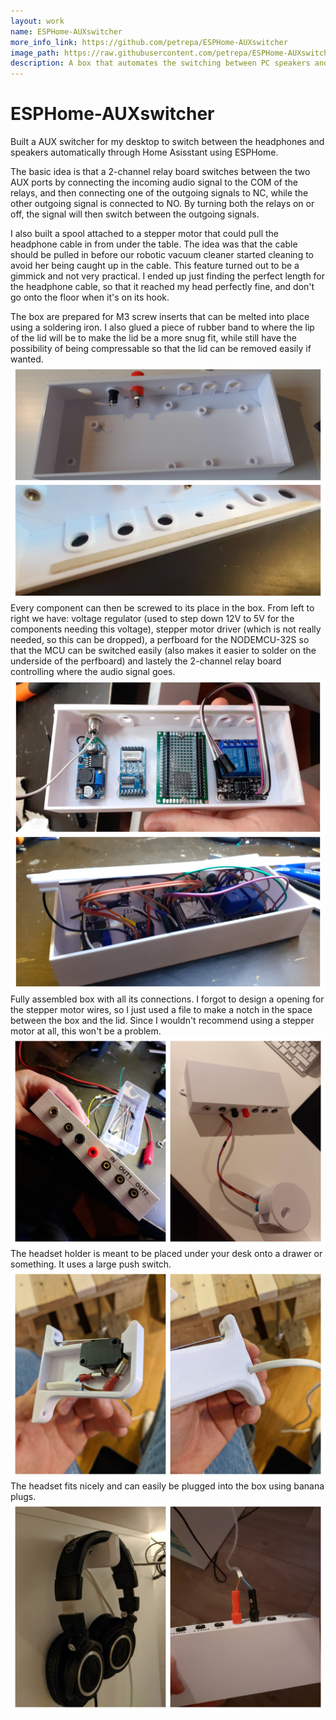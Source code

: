```yaml
---
layout: work
name: ESPHome-AUXswitcher
more_info_link: https://github.com/petrepa/ESPHome-AUXswitcher
image_path: https://raw.githubusercontent.com/petrepa/ESPHome-AUXswitcher/master/Photos/assembled_box.jpg
description: A box that automates the switching between PC speakers and headphones.
---
```


# ESPHome-AUXswitcher
Built a AUX switcher for my desktop to switch between the headphones and speakers automatically through Home Asisstant using ESPHome.

The basic idea is that a 2-channel relay board switches between the two AUX ports by connecting the incoming audio signal to the COM of the relays, and then connecting one of the outgoing signals to NC, while the other outgoing signal is connected to NO. By turning both the relays on or off, the signal will then switch between the outgoing signals.

I also built a spool attached to a stepper motor that could pull the headphone cable in from under the table. The idea was that the cable should be pulled in before our robotic vacuum cleaner started cleaning to avoid her being caught up in the cable. This feature turned out to be a gimmick and not very practical. I ended up just finding the perfect length for the headphone cable, so that it reached my head perfectly fine, and don't go onto the floor when it's on its hook. 

The box are prepared for M3 screw inserts that can be melted into place using a soldering iron. I also glued a piece of rubber band to where the lip of the lid will be to make the lid be a more snug fit, while still have the possibility of being compressable so that the lid can be removed easily if wanted.
![box_preparations](https://raw.githubusercontent.com/petrepa/ESPHome-AUXswitcher/master/Photos/box_preperations.jpg)
Every component can then be screwed to its place in the box. 
From left to right we have: voltage regulator (used to step down 12V to 5V for the components needing this voltage), stepper motor driver (which is not really needed, so this can be dropped), a perfboard for the NODEMCU-32S so that the MCU can be switched easily (also makes it easier to solder on the underside of the perfboard) and lastely the 2-channel relay board controlling where the audio signal goes.
![box_components](https://raw.githubusercontent.com/petrepa/ESPHome-AUXswitcher/master/Photos/box_components.jpg)
Fully assembled box with all its connections. I forgot to design a opening for the stepper motor wires, so I just used a file to make a notch in the space between the box and the lid. Since I wouldn't recommend using a stepper motor at all, this won't be a problem.
![assembled_box](https://raw.githubusercontent.com/petrepa/ESPHome-AUXswitcher/master/Photos/assembled_box.jpg)
The headset holder is meant to be placed under your desk onto a drawer or something. It uses a large push switch.
![assembled_headset_holder](https://raw.githubusercontent.com/petrepa/ESPHome-AUXswitcher/master/Photos/assembeld_headset_holder.jpg)
The headset fits nicely and can easily be plugged into the box using banana plugs. 
![headset_holder](https://raw.githubusercontent.com/petrepa/ESPHome-AUXswitcher/master/Photos/headsett_holder.jpg)